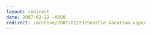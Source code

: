 ```yaml
---
layout: redirect
date: 2007-02-22 -0800
redirect: /archive/2007/02/23/Seattle_Vacation.aspx/
---
```

